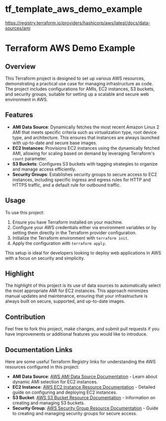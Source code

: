 # tf_template_aws_demo_example

https://registry.terraform.io/providers/hashicorp/aws/latest/docs/data-sources/ami

# Terraform AWS Demo Example

## Overview
This Terraform project is designed to set up various AWS resources, demonstrating a practical use case for managing infrastructure as code. The project includes configurations for AMIs, EC2 instances, S3 buckets, and security groups, suitable for setting up a scalable and secure web environment in AWS.

## Features
- **AMI Data Source**: Dynamically fetches the most recent Amazon Linux 2 AMI that meets specific criteria such as virtualization type, root device type, and architecture. This ensures that instances are always launched with up-to-date and secure base images.
- **EC2 Instances**: Provisions EC2 instances using the dynamically fetched AMI, allowing for scaling based on demand by leveraging Terraform's `count` parameter.
- **S3 Buckets**: Configures S3 buckets with tagging strategies to organize and manage access efficiently.
- **Security Groups**: Establishes security groups to secure access to EC2 instances, including specific ingress and egress rules for HTTP and HTTPS traffic, and a default rule for outbound traffic.

## Usage
To use this project:
1. Ensure you have Terraform installed on your machine.
2. Configure your AWS credentials either via environment variables or by setting them directly in the Terraform provider configuration.
3. Initialize the Terraform environment with `terraform init`.
4. Apply the configuration with `terraform apply`.

This setup is ideal for developers looking to deploy web applications in AWS with a focus on security and simplicity.

## Highlight
The highlight of this project is its use of data sources to automatically select the most appropriate AMI for EC2 instances. This approach minimizes manual updates and maintenance, ensuring that your infrastructure is always built on secure, supported, and up-to-date images.

## Contribution
Feel free to fork this project, make changes, and submit pull requests if you have improvements or additional features you would like to introduce.

## Documentation Links
Here are some useful Terraform Registry links for understanding the AWS resources configured in this project:
- **AMI Data Source**: [AWS AMI Data Source Documentation](https://registry.terraform.io/providers/hashicorp/aws/latest/docs/data-sources/ami) - Learn about dynamic AMI selection for EC2 instances.
- **EC2 Instance**: [AWS EC2 Instance Resource Documentation](https://registry.terraform.io/providers/hashicorp/aws/latest/docs/resources/instance) - Detailed guide on configuring and deploying EC2 instances.
- **S3 Bucket**: [AWS S3 Bucket Resource Documentation](https://registry.terraform.io/providers/hashicorp/aws/latest/docs/resources/s3_bucket) - Information on creating and managing S3 buckets.
- **Security Group**: [AWS Security Group Resource Documentation](https://registry.terraform.io/providers/hashicorp/aws/latest/docs/resources/security_group) - Guide to creating and managing security groups for secure access.

